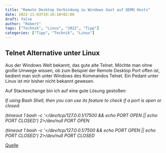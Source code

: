 ```yaml
---
title: "Remote Desktop Verbindung zu Windows Gast auf QEMU Hosts"
date: 2022-11-03T19:16:18+02:00
draft: false
author: "Robert"
tags: ["Technik", "Linux", "2022", "Tipp"]
categories: ["Tipp", "Technik", "Linux"]
---
```


## Telnet Alternative unter Linux

Aus der Windows Welt bekannt, das gute alte Telnet. Möchte man ohne große Umwege wissen, ob zum Beispiel der Remote Desktop Port offen ist, bedient man sich unter Windows des Kommandos Telnet. Ein Pedant unter Linux ist mir bisher nicht bekannt gewesen.

Auf Stackexchange bin ich auf eine gute Lösung gestoßen:


*If using Bash Shell, then you can use its feature to check if a port is open or closed:*

*(timeout 1 bash -c '</dev/tcp/127.0.0.1/17500 && echo PORT OPEN || echo PORT CLOSED') 2>/dev/null*
*PORT OPEN*

*(timeout 1 bash -c '</dev/tcp/127.0.0.1/7500 && echo PORT OPEN || echo PORT CLOSED') 2>/dev/null*
*PORT CLOSED*

[Quelle](https://unix.stackexchange.com/a/479770 "Stackexchange")
